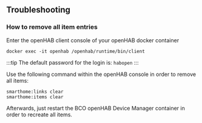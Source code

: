## Troubleshooting

### How to remove all item entries

Enter the openHAB client console of your openHAB docker container
```
docker exec -it openhab /openhab/runtime/bin/client
```
:::tip
The default password for the login is: `habopen`
:::

Use the following command within the openHAB console in order to remove all items: 
```
smarthome:links clear
smarthome:items clear
```
Afterwards, just restart the BCO openHAB Device Manager container in order to recreate all items.
